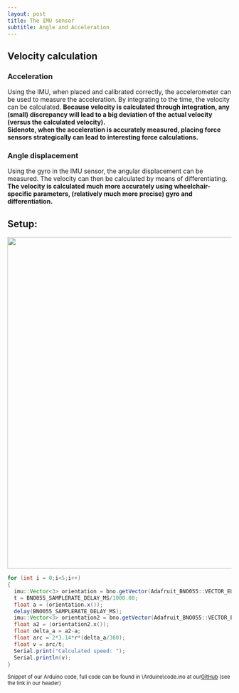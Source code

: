 ```yaml
---
layout: post
title: The IMU sensor
subtitle: Angle and Acceleration
---
```


## Velocity calculation
### Acceleration
Using the IMU, when placed and calibrated correctly, the accelerometer can be used to measure the acceleration. By integrating to the time, the velocity can be calculated.
<b>Because velocity is calculated through integration, any (small) discrepancy will lead to a big deviation of the actual velocity (versus the calculated velocity). <br>
Sidenote, when the acceleration is accurately measured, placing force sensors strategically can lead to interesting force calculations.</b>

### Angle displacement
Using the gyro in the IMU sensor, the angular displacement can be measured. The velocity can then be calculated by means of differentiating.
<b>The velocity is calculated much more accurately using wheelchair-specific parameters, (relatively much more precise) gyro and differentiation.</b>

## Setup:
<img src="\Fitnesswheelchair\img\arduinonononono.jpg" width="745">

```java
for (int i = 0;i<5;i++)
{
  imu::Vector<3> orientation = bno.getVector(Adafruit_BNO055::VECTOR_EULER);
  t = BNO055_SAMPLERATE_DELAY_MS/1000.00;
  float a = (orientation.x());
  delay(BNO055_SAMPLERATE_DELAY_MS);
  imu::Vector<3> orientation2 = bno.getVector(Adafruit_BNO055::VECTOR_EULER);
  float a2 = (orientation2.x());
  float delta_a = a2-a;
  float arc = 2*3.14*r*(delta_a/360);
  float v = arc/t;
  Serial.print("Calculated speed: ");
  Serial.println(v);
}
```
<sup>Snippet of our Arduino code, full code can be found in \Arduino\code.ino at our<a href="https://github.com/PaklongC/Fitnesswheelchair/blob/master/Arduino/code.ino">GitHub</a> (see the link in our header)</sup>
